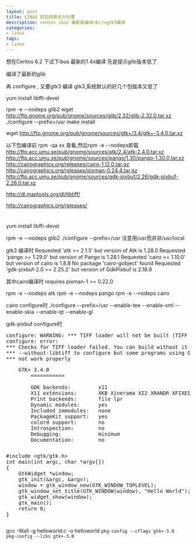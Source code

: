 ```yaml
---
layout: post
title: LINUX 的包依赖无力吐嘈
description: centos ibus 最新版编译<br/>gtk3编译
categories:
- linux
tags:
- linux
---
```


想在Centos 6.2 下试下ibus 最新的1.4x编译
先是提示glib版本低了

编译了最新的glib

再 configure , 又要gtk3
编译 gtk3,系统默认的好几个包版本又低了

yum install libffi-devel

rpm -e --nodeps glib2
wget http://ftp.gnome.org/pub/gnome/sources/glib/2.32/glib-2.32.0.tar.xz
./configure --prefix=/usr
make install


wget http://ftp.gnome.org/pub/gnome/sources/gtk+/3.4/gtk+-3.4.0.tar.xz

以下包编译前
rpm -qa xx 查看,然后rpm -e --nodeps卸载
http://ftp.acc.umu.se/pub/gnome/sources/atk/2.4/atk-2.4.0.tar.xz
http://ftp.acc.umu.se/pub/gnome/sources/pango/1.30/pango-1.30.0.tar.xz
http://cairographics.org/releases/cairo-1.12.0.tar.gz
http://cairographics.org/releases/pixman-0.24.4.tar.gz
http://ftp.acc.umu.se/pub/gnome/sources/gdk-pixbuf/2.26/gdk-pixbuf-2.26.0.tar.xz

http://dl.maptools.org/dl/libtiff/

http://cairographics.org/releases/

# 

yum install libffi-devel

rpm -e --nodeps glib2
./configure --prefix=/usr
注意用/usr而并非/usr/local

gtk3 编译时
Requested 'atk >= 2.1.5' but version of Atk is 1.28.0
Requested 'pango >= 1.29.0' but version of Pango is 1.28.1
Requested 'cairo >= 1.10.0' but version of cairo is 1.8.8
No package 'cairo-gobject' found
Requested 'gdk-pixbuf-2.0 >= 2.25.2' but version of GdkPixbuf is 2.18.9

其中cairo编译时
requires pixman-1 >= 0.22.0

rpm -e --nodeps atk
rpm -e --nodeps pango
rpm -e --nodeps cairo 

cairo configure时
./configure --prefix=/usr --enable-tee --enable-xml --enable-skia --enable-qt --enable-gl 

gdk-pixbuf configure时
<pre>
configure: WARNING: *** TIFF loader will not be built (TIFF library not found) ***
configure: error: 
*** Checks for TIFF loader failed. You can build without it by passing
*** --without-libtiff to configure but some programs using GTK+ may
*** not work properly
</pre>  	

<pre>
	GTK+ 3.4.0
        ===========

        GDK backends:         x11
        X11 extensions:       XKB Xinerama XI2 XRANDR XFIXES Composite DAMAGE
        Print backends:       file lpr
        Dynamic modules:      yes
        Included immodules:   none
        PackageKit support:   yes
        colord support:       no
        Introspection:        no
        Debugging:            minimum
        Documentation:        no
</pre>  

<pre class="prettyprint">
<xmp>#include <gtk/gtk.h>
int main(int argc, char *argv[])
{
	GtkWidget *window;
	gtk_init(&argc, &argv);
	window = gtk_window_new(GTK_WINDOW_TOPLEVEL);
	gtk_window_set_title(GTK_WINDOW(window), "Hello World");
	gtk_widget_show(window);
	gtk_main();
	return 0;
}</xmp></pre>
gcc -Wall -g helloworld.c -o helloworld `pkg-config --cflags gtk+-3.0` \
 `pkg-config --libs gtk+-3.0`